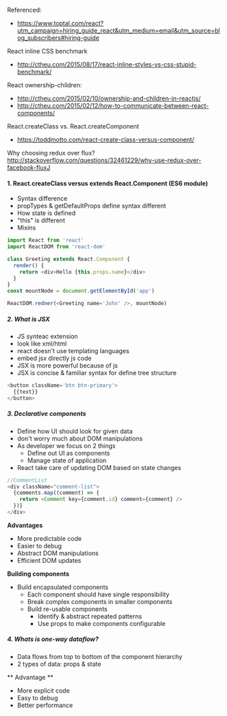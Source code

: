 Referenced:
* https://www.toptal.com/react?utm_campaign=hiring_guide_react&utm_medium=email&utm_source=blog_subscribers#hiring-guide

React inline CSS benchmark
* http://ctheu.com/2015/08/17/react-inline-styles-vs-css-stupid-benchmark/

React ownership-children:
* http://ctheu.com/2015/02/10/ownership-and-children-in-reactjs/
* http://ctheu.com/2015/02/12/how-to-communicate-between-react-components/

React.createClass vs. React.createComponent
* https://toddmotto.com/react-create-class-versus-component/

Why choosing redux over flux?
http://stackoverflow.com/questions/32461229/why-use-redux-over-facebook-fluxJ

#### 1. React.createClass versus extends React.Component (ES6 module)

* Syntax difference
* propTypes & getDefaultProps define syntax different
* How state is defined
* "this" is different
* Mixins

```javascript
import React from 'react'
import ReactDOM from 'react-dom'

class Greeting extends React.Component {
  render() {
    return <div>Hello {this.props.name}</div>
  }
}
const mountNode = document.getElementById('app')

ReactDOM.redner(<Greeting name='John' />, mountNode)
```

##### 2. What is JSX
* JS synteac extension
* look like xml/html
* react doesn't use templating languages
* embed jsx directly js code
* JSX is more powerful because of js
* JSX is concise & familiar syntax for define tree structure

```javascript
<button className='btn btn-primary'>
  {{text}}
</button>
```

##### 3. Declarative components
* Define how UI should look for given data
* don't worry much about DOM manipulations
* As developer we focus on 2 things
  * Define out UI as components
  * Manage state of application
* React take care of updating DOM based on state changes

```javascript
//CommentList
<div className="comment-list">
  {comments.map((comment) => {
    return <Comment key={comment.id} comment={comment} />
  })}
</div>
```

**Advantages**
* More predictable code
* Easier to debug
* Abstract DOM manipulations
* Efficient DOM updates

**Building components**
* Build encapsulated components
  * Each component should have single responsibility
  * Break complex components in smaller components
  * Build re-usable components
    * Identify & abstract repeated patterns
    * Use props to make components configurable

##### 4. Whats is one-way dataflow?
* Data flows from top to bottom of the component hierarchy
* 2 types of data: props & state

** Advantage **
* More explicit code
* Easy to debug
* Better performance
